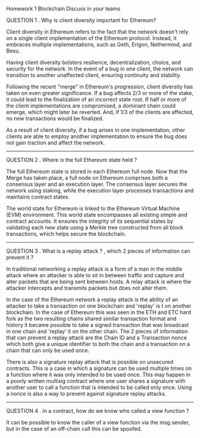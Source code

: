 Homework 1
Blockchain
Discuss in your teams

QUESTION 1
. Why is client diversity important for Ethereum?

Client diversity in Ethereum refers to the fact that the network doesn't rely on a single client implementation of the Ethereum protocol. Instead, it embraces multiple implementations, such as Geth, Erigon, Nethermind, and Besu.

Having client diversity bolsters resilience, decentralization, choice, and security for the network. In the event of a bug in one client, the network can transition to another unaffected client, ensuring continuity and stability.

Following the recent "merge" in Ethereum's progression, client diversity has taken on even greater significance. If a bug affects 2/3 or more of the stake, it could lead to the finalization of an incorrect state root. If half or more of the client implementations are compromised, a dominant chain could emerge, which might later be reverted. And, if 1/3 of the clients are affected, no new transactions would be finalized.

As a result of client diversity, if a bug arises in one implementation, other clients are able to employ another implementation to ensure the bug does not gain traction and affect the network.

---

QUESTION 2
. Where is the full Ethereum state held ?

The full Ethereum state is stored in each Ethereum full node. Now that the Merge has taken place, a full node on Ethereum comprises both a consensus layer and an execution layer. The consensus layer secures the network using staking, while the execution layer processes transactions and maintains contract states.

The world state for Ethereum is linked to the Ethereum Virtual Machine (EVM) environment. This world state encompasses all existing simple and contract accounts. It ensures the integrity of its sequential states by validating each new state using a Merkle tree constructed from all block transactions, which helps secure the blockchain.

---

QUESTION 3
. What is a replay attack ? , which 2 pieces of information
can prevent it ?

In traditional networking a replay attack is a form of a man in the middle attack where an attacker is able to sit in between traffic and capture and alter packets that are being sent between hosts. A relay attack is where the attacker intercepts and transmits packets but does not alter them.

In the case of the Ethereum network a replay attack is the ability of an attacker to take a transaction on one blockchain and 'replay' is t on another blockchain.
In the case of Ethereum this was seen in the ETH and ETC hard fork as the two resulting chains shared similar transaction format and history it became possible to take a signed transaction that was broadcast in one chain and 'replay' it on the other chain.
The 2 pieces of information that can prevent a replay attack are the Chain ID and a Transaction nonce which both give a unique identifier to both the chain and a transaction on a chain that can only be used once.

There is also a signature replay attack that is possible on unsecured contracts. This is a case in which a signature can be used multiple times on a function where it was only intended to be used once. This may happen in a poorly written multisig contract where one user shares a signature with another user to call a function that is intended to be called only once. Using a nonce is also a way to prevent against signature replay attacks.

---

QUESTION 4
. In a contract, how do we know who called a view
function ?

It can be possible to know the caller of a view function via the msg.sender, but in the case of an off-chain call this can be spoofed.
